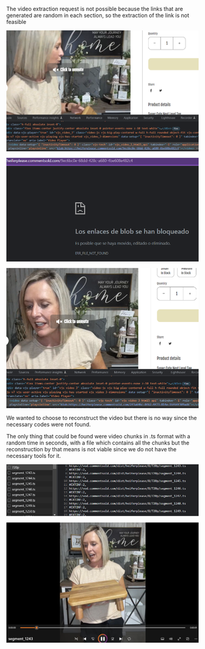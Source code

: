 The video extraction request is not possible because the links that are generated are random in each section, so the extraction of the link is not feasible

![1655472485553](https://github.com/sh4rkd/scale/blob/master/heiferplease.commentsold.com/image/readme/1655472485553.png?raw=true)

![1655472499289](image/readme/1655472499289.png)

![1655472510470](image/readme/1655472510470.png)



We wanted to choose to reconstruct the video but there is no way since the necessary codes were not found.

The only thing that could be found were video chunks in .ts format with a random time in seconds, with a file which contains all the chunks but the reconstruction by that means is not viable since we do not have the necessary tools for it.

![1655472563202](image/readme/1655472563202.png)

![1655472570685](image/readme/1655472570685.png)
